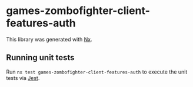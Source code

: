 # games-zombofighter-client-features-auth

This library was generated with [Nx](https://nx.dev).

## Running unit tests

Run `nx test games-zombofighter-client-features-auth` to execute the unit tests via [Jest](https://jestjs.io).
